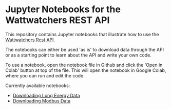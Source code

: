 # Jupyter Notebooks for the Wattwatchers REST API

This repository contains Jupyter notebooks that illustrate how to use the [Wattwatchers Rest API](https://docs.wattwatchers.com.au/api/v3/index.html).

The notebooks can either be used 'as is' to download data through the API or as a starting point to learn about the API and write your own code.

To use a notebook, open the notebook file in Github and click the 'Open in Colab' button at top of the file. This will open the notebook in Google Colab, where you can run and edit the code.

Currently available notebooks:
- [Downloading Long Energy Data](https://github.com/wattwatchers/rest-api-notebooks/blob/main/wattwatchers_rest_api_v3_long_energy.ipynb)
- [Downloading Modbus Data](https://github.com/wattwatchers/rest-api-notebooks/blob/main/wattwatchers_rest_api_v3_modbus.ipynb)